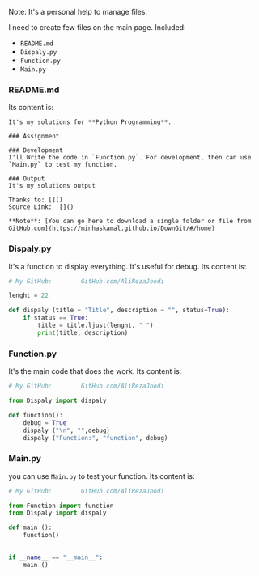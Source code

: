 Note: It's a personal help to manage files.

I need to create few files on the main page. Included:
- `README.md`
- `Dispaly.py`
- `Function.py`
- `Main.py`

### README.md
Its content is:
```
It's my solutions for **Python Programming**.

### Assignment

### Development
I'll Write the code in `Function.py`. For development, then can use `Main.py` to test my function.

### Output
It's my solutions output

Thanks to: []()  
Source Link:  []()

**Note**: [You can go here to download a single folder or file from GitHub.com](https://minhaskamal.github.io/DownGit/#/home)

```

### Dispaly.py
It's a function to display everything. It's useful for debug.
Its content is:
```py
# My GitHub:  		GitHub.com/AliRezaJoodi

lenght = 22

def dispaly (title = "Title", description = "", status=True):
    if status == True:
        title = title.ljust(lenght, " ")
        print(title, description)
```

### Function.py
It's the main code that does the work.
Its content is:
```py
# My GitHub:  		GitHub.com/AliRezaJoodi

from Dispaly import dispaly

def function():
    debug = True
    dispaly ("\n", "",debug)
    dispaly ("Function:", "function", debug)
```
### Main.py
you can use `Main.py` to test your function.
Its content is:
```py
# My GitHub:  		GitHub.com/AliRezaJoodi

from Function import function
from Dispaly import dispaly

def main ():
    function()
    

if __name__ == "__main__":
    main ()
```


